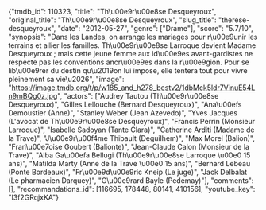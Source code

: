 {"tmdb_id": 110323, "title": "Th\u00e9r\u00e8se Desqueyroux", "original_title": "Th\u00e9r\u00e8se Desqueyroux", "slug_title": "therese-desqueyroux", "date": "2012-05-27", "genre": ["Drame"], "score": "5.7/10", "synopsis": "Dans les Landes, on arrange les mariages pour r\u00e9unir les terrains et allier les familles. Th\u00e9r\u00e8se Larroque devient Madame Desqueyroux ; mais cette jeune femme aux id\u00e9es avant-gardistes ne respecte pas les conventions ancr\u00e9es dans la r\u00e9gion. Pour se lib\u00e9rer du destin qu\u2019on lui impose, elle tentera tout pour vivre pleinement sa vie\u2026", "image": "https://image.tmdb.org/t/p/w185_and_h278_bestv2/1dbMck5ldr7VinuE54Ln9mBQg0z.jpg", "actors": ["Audrey Tautou (Th\u00e9r\u00e8se Desqueyroux)", "Gilles Lellouche (Bernard Desqueyroux)", "Ana\u00efs Demoustier (Anne)", "Stanley Weber (Jean Azevedo)", "Yves Jacques (L'avocat de Th\u00e9r\u00e8se Desqueyroux)", "Francis Perrin (Monsieur Larroque)", "Isabelle Sadoyan (Tante Clara)", "Catherine Arditi (Madame de la Trave)", "J\u00e9r\u00f4me Thibault (Deguilhem)", "Max Morel (Balion)", "Fran\u00e7oise Goubert (Balionte)", "Jean-Claude Calon (Monsieur de la Trave)", "Alba Ga\u00efa Bellugi (Th\u00e9r\u00e8se Larroque \u00e0 15 ans)", "Matilda Marty (Anne de la Trave \u00e0 15 ans)", "Bernard Lebeau (Ponte Bordeaux)", "Fr\u00e9d\u00e9ric Kneip (Le juge)", "Jack Delbalat (Le pharmacien Darquey)", "G\u00e9rard Bayle (Pedemay)"], "comments": [], "recommandations_id": [116695, 178448, 80141, 410156], "youtube_key": "l3f2GRqjxKA"}